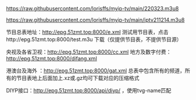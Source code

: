 


https://raw.githubusercontent.com/lorisffs/myip-tv/main/220323.m3u8













https://raw.githubusercontent.com/lorisffs/myip-tv/main/iptv211214.m3u8




节目总表地址：http://epg.51zmt.top:8000/e.xml   测试用节目表，点击http://epg.51zmt.top:8000/test.m3u
下载（仅提供节目表，不提供节目源）

央视及各省卫视：http://epg.51zmt.top:8000/cc.xml  地方及数字付费：http://epg.51zmt.top:8000/difang.xml

港澳台及海外 ：http://epg.51zmt.top:8000/gat.xml  总表中包含所有的频道，所有的节目表地上后面加上.xz或.gz均可下载对应的压缩格式



DIYP接口：http://epg.51zmt.top:8000/api/diyp/ ，使用tvg-name匹配
